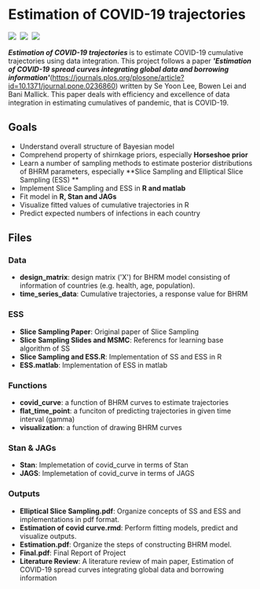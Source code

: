 <h1> Estimation of COVID-19 trajectories </h1>
<p align="left">
  <img src="https://img.shields.io/badge/R-276DC3?style=flat-square&logo=R&logoColor=white"/></a>&nbsp
  <img src="https://img.shields.io/badge/Jags-007396?style=flat-square"/></a>&nbsp 
  <img src="https://img.shields.io/badge/Stan-ffb13b?style=flat-square"/></a>&nbsp 
</p>


<b><i>Estimation of COVID-19 trajectories </i></b> is to estimate COVID-19 cumulative trajectories using data integration. This project follows a paper <b><i>'Estimation of COVID-19 spread curves integrating global data and borrowing information'</i></b>(https://journals.plos.org/plosone/article?id=10.1371/journal.pone.0236860) written by Se Yoon Lee, Bowen Lei and Bani Mallick. This paper deals with efficiency and excellence of data integration in estimating cumulatives of pandemic, that is COVID-19. 



<h2> Goals </h2>

- Understand overall structure of Bayesian model
- Comprehend property of shirnkage priors, especially **Horseshoe prior**
- Learn a number of sampling methods to estimate posterior distributions of BHRM parameters, especially **Slice Sampling and Elliptical Slice Sampling (ESS) **
- Implement Slice Sampling and ESS in **R and matlab**
- Fit model in **R, Stan and JAGs**
- Visualize fitted values of cumulative trajectories in R
- Predict expected numbers of infections in each country 


<h2> Files </h2>

### Data
- **design_matrix**: design matrix ('X') for BHRM model consisting of information of countries (e.g. health, age, population). 
- **time_series_data**: Cumulative trajectories, a response value for BHRM

### ESS
- **Slice Sampling Paper**: Original paper of Slice Sampling
- **Slice Sampling Slides and MSMC**: Referencs for learning base algorithm of SS
- **Slice Sampling and ESS.R**: Implementation of SS and ESS in R
- **ESS.matlab**: Implementation of ESS in matlab


### Functions
- **covid_curve**: a function of BHRM curves to estimate trajectories
- **flat_time_point**: a funciton of predicting trajectories in given time interval (gamma)
- **visualization**: a function of drawing BHRM curves

### Stan & JAGs
- **Stan**: Implemetation of covid_curve in terms of Stan
- **JAGS**: Implemetation of covid_curve in terms of JAGS

### Outputs
- **Elliptical Slice Sampling.pdf**: Organize concepts of SS and ESS and implementations in pdf format.
- **Estimation of covid curve.rmd**: Perform fitting models, predict and visualize outputs.
- **Estimation.pdf**: Organize the steps of constructing BHRM model.
- **Final.pdf**: Final Report of Project
- **Literature Review**: A literature review of main paper, Estimation of COVID-19 spread curves integrating global data and borrowing information
